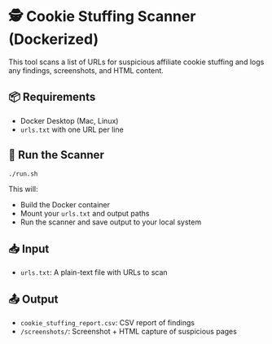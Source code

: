 # 🕵️ Cookie Stuffing Scanner (Dockerized)

This tool scans a list of URLs for suspicious affiliate cookie stuffing and logs any findings, screenshots, and HTML content.

## 📦 Requirements

- Docker Desktop (Mac, Linux)
- `urls.txt` with one URL per line

## 🚀 Run the Scanner

```bash
./run.sh
```

This will:
- Build the Docker container
- Mount your `urls.txt` and output paths
- Run the scanner and save output to your local system

## 📥 Input
- `urls.txt`: A plain-text file with URLs to scan

## 📤 Output
- `cookie_stuffing_report.csv`: CSV report of findings
- `/screenshots/`: Screenshot + HTML capture of suspicious pages